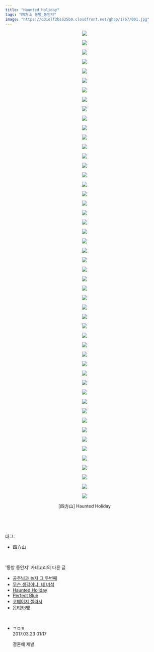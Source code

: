 ```yaml
---
title: "Haunted Holiday"
tags: "四方山 동방_동인지"
image: "https://d3iolf2bs625b0.cloudfront.net/ghap/1767/001.jpg"
---
```

<div class="article">
<p style="text-align: center; clear: none; float: none;"><img src="{{ site.imgserver3 }}/ghap/1767/001.jpg"/></p>
<p style="text-align: center; clear: none; float: none;"><img src="{{ site.imgserver3 }}/ghap/1767/002.jpg"/></p>
<p style="text-align: center; clear: none; float: none;"><img src="{{ site.imgserver3 }}/ghap/1767/003.jpg"/></p>
<p style="text-align: center; clear: none; float: none;"><img src="{{ site.imgserver3 }}/ghap/1767/004.jpg"/></p>
<p style="text-align: center; clear: none; float: none;"><img src="{{ site.imgserver3 }}/ghap/1767/005.jpg"/></p>
<p style="text-align: center; clear: none; float: none;"><img src="{{ site.imgserver3 }}/ghap/1767/006.jpg"/></p>
<p style="text-align: center; clear: none; float: none;"><img src="{{ site.imgserver3 }}/ghap/1767/007.jpg"/></p>
<p style="text-align: center; clear: none; float: none;"><img src="{{ site.imgserver3 }}/ghap/1767/008.jpg"/></p>
<p style="text-align: center; clear: none; float: none;"><img src="{{ site.imgserver3 }}/ghap/1767/009.jpg"/></p>
<p style="text-align: center; clear: none; float: none;"><img src="{{ site.imgserver3 }}/ghap/1767/010.jpg"/></p>
<p style="text-align: center; clear: none; float: none;"><img src="{{ site.imgserver3 }}/ghap/1767/011.jpg"/></p>
<p style="text-align: center; clear: none; float: none;"><img src="{{ site.imgserver3 }}/ghap/1767/012.jpg"/></p>
<p style="text-align: center; clear: none; float: none;"><img src="{{ site.imgserver3 }}/ghap/1767/013.jpg"/></p>
<p style="text-align: center; clear: none; float: none;"><img src="{{ site.imgserver3 }}/ghap/1767/014.jpg"/></p>
<p style="text-align: center; clear: none; float: none;"><img src="{{ site.imgserver3 }}/ghap/1767/015.jpg"/></p>
<p style="text-align: center; clear: none; float: none;"><img src="{{ site.imgserver3 }}/ghap/1767/016.jpg"/></p>
<p style="text-align: center; clear: none; float: none;"><img src="{{ site.imgserver3 }}/ghap/1767/017.jpg"/></p>
<p style="text-align: center; clear: none; float: none;"><img src="{{ site.imgserver3 }}/ghap/1767/018.jpg"/></p>
<p style="text-align: center; clear: none; float: none;"><img src="{{ site.imgserver3 }}/ghap/1767/019.jpg"/></p>
<p style="text-align: center; clear: none; float: none;"><img src="{{ site.imgserver3 }}/ghap/1767/020.jpg"/></p>
<p style="text-align: center; clear: none; float: none;"><img src="{{ site.imgserver3 }}/ghap/1767/021.jpg"/></p>
<p style="text-align: center; clear: none; float: none;"><img src="{{ site.imgserver3 }}/ghap/1767/022.jpg"/></p>
<p style="text-align: center; clear: none; float: none;"><img src="{{ site.imgserver3 }}/ghap/1767/023.jpg"/></p>
<p style="text-align: center; clear: none; float: none;"><img src="{{ site.imgserver3 }}/ghap/1767/024.jpg"/></p>
<p style="text-align: center; clear: none; float: none;"><img src="{{ site.imgserver3 }}/ghap/1767/025.jpg"/></p>
<p style="text-align: center; clear: none; float: none;"><img src="{{ site.imgserver3 }}/ghap/1767/026.jpg"/></p>
<p style="text-align: center; clear: none; float: none;"><img src="{{ site.imgserver3 }}/ghap/1767/027.jpg"/></p>
<p style="text-align: center; clear: none; float: none;"><img src="{{ site.imgserver3 }}/ghap/1767/028.jpg"/></p>
<p style="text-align: center; clear: none; float: none;"><img src="{{ site.imgserver3 }}/ghap/1767/029.jpg"/></p>
<p style="text-align: center; clear: none; float: none;"><img src="{{ site.imgserver3 }}/ghap/1767/030.jpg"/></p>
<p style="text-align: center; clear: none; float: none;"><img src="{{ site.imgserver3 }}/ghap/1767/031.jpg"/></p>
<p style="text-align: center; clear: none; float: none;"><img src="{{ site.imgserver3 }}/ghap/1767/032.jpg"/></p>
<p style="text-align: center; clear: none; float: none;"><img src="{{ site.imgserver3 }}/ghap/1767/033.jpg"/></p>
<p style="text-align: center; clear: none; float: none;"><img src="{{ site.imgserver3 }}/ghap/1767/034.jpg"/></p>
<p style="text-align: center; clear: none; float: none;"><img src="{{ site.imgserver3 }}/ghap/1767/035.jpg"/></p>
<p style="text-align: center; clear: none; float: none;"><img src="{{ site.imgserver3 }}/ghap/1767/036.jpg"/></p>
<p style="text-align: center; clear: none; float: none;"><img src="{{ site.imgserver3 }}/ghap/1767/037.jpg"/></p>
<p style="text-align: center; clear: none; float: none;"><img src="{{ site.imgserver3 }}/ghap/1767/038.jpg"/></p>
<p style="text-align: center; clear: none; float: none;"><img src="{{ site.imgserver3 }}/ghap/1767/039.jpg"/></p>
<p style="text-align: center; clear: none; float: none;"><img src="{{ site.imgserver3 }}/ghap/1767/040.jpg"/></p>
<p style="text-align: center; clear: none; float: none;"><img src="{{ site.imgserver3 }}/ghap/1767/041.jpg"/></p>
<p style="text-align: center; clear: none; float: none;"><img src="{{ site.imgserver3 }}/ghap/1767/042.jpg"/></p>
<p style="text-align: center; clear: none; float: none;"><img src="{{ site.imgserver3 }}/ghap/1767/043.jpg"/></p>
<p style="text-align: center; clear: none; float: none;"><img src="{{ site.imgserver3 }}/ghap/1767/044.jpg"/></p>
<p style="text-align: center; clear: none; float: none;"><img src="{{ site.imgserver3 }}/ghap/1767/045.jpg"/></p>
<p style="text-align: center; clear: none; float: none;"><img src="{{ site.imgserver3 }}/ghap/1767/046.jpg"/></p>
<p style="text-align: center; clear: none; float: none;"><img src="{{ site.imgserver3 }}/ghap/1767/047.jpg"/></p>
<p style="text-align: center; clear: none; float: none;"><img src="{{ site.imgserver3 }}/ghap/1767/048.jpg"/></p>
<p style="text-align: center; clear: none; float: none;"><img src="{{ site.imgserver3 }}/ghap/1767/049.jpg"/></p>
<p style="text-align: center; clear: none; float: none;"><img src="{{ site.imgserver3 }}/ghap/1767/050.jpg"/></p>
<p style="text-align: center; clear: none; float: none;">[四方山] Haunted Holiday</p>
<p><br/></p>
</div><br/>
<div class="tagTrail">
<p>태그: </p>
<ul>
<li>四方山</li>
</ul>
</div><br/>
<div class="another">
<p>'동방 동인지' 카테고리의 다른 글</p>
<ul>
<li><a href="/ghap_1770">공주님과 놀자 그 두번째</a></li>
<li><a href="/ghap_1768">무슨 생각이냐, 네 녀석</a></li>
<li><a href="/ghap_1767">Haunted Holiday</a></li>
<li><a href="/ghap_1766">Perfect Blue</a></li>
<li><a href="/ghap_1765">코메이지 젤러시</a></li>
<li><a href="/ghap_1764">옵티카레!</a></li>
</ul>
</div><br/>
<div class="cb_module cb_fluid">
<div class="cb_wrt cb_profile">
<div class="comment">
<ul>
<li class="cb_thumb_off" id="comment14946443">
<div class="cb_comment_area">
<div class="cb_info_area">
<div class="cb_section">
<span class="cb_nick_name">ㄱㅁㅎ</span>
</div>
<div class="cb_section">
<span class="cb_date">2017.03.23 01:17 </span>
</div>
</div>
<div class="cb_dsc_comment">
<p class="cb_dsc">
											결혼해 제발
										</p>
</div>
</div></li>
</ul>
</div>
</div><!-- commentList close -->
</div><br/>
